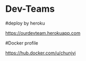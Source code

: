 # Dev-Teams
#deploy by heroku

https://ourdevteam.herokuapp.com

#Docker profile

https://hub.docker.com/u/chunjyi
